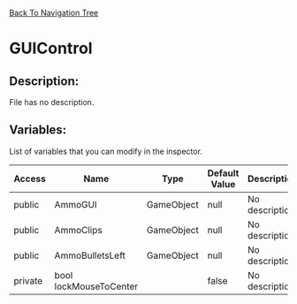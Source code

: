 [Back To Navigation Tree](https://wesleywh.github.io/githubpages/docs/navigation.html)
# GUIControl

## Description:
File has no description.

## Variables:
List of variables that you can modify in the inspector.

|Access|Name|Type|Default Value|Description|
|---|---|---|---|---|
|public|AmmoGUI|GameObject|null|No description.|
|public|AmmoClips|GameObject|null|No description.|
|public|AmmoBulletsLeft|GameObject|null|No description.|
|private|bool lockMouseToCenter||false|No description.|
